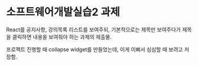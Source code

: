 # 소프트웨어개발실습2 과제

React를 공지사항, 강의목록 리스트를 보여주되, 기본적으로는 제목만 보여주다가 제목을 클릭하면 내용을 보여줘야 하는 과제의 제출물.

프로젝트 진행할 때 collapse widget를 만들었는데, 이게 이뻐서 심심할 때 보려고 저장함.
